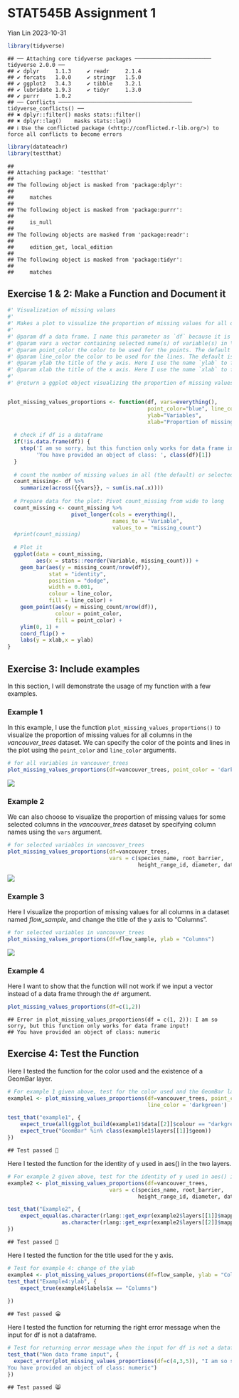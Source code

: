 STAT545B Assignment 1
================
Yian Lin
2023-10-31

``` r
library(tidyverse)
```

    ## ── Attaching core tidyverse packages ──────────────────────── tidyverse 2.0.0 ──
    ## ✔ dplyr     1.1.3     ✔ readr     2.1.4
    ## ✔ forcats   1.0.0     ✔ stringr   1.5.0
    ## ✔ ggplot2   3.4.3     ✔ tibble    3.2.1
    ## ✔ lubridate 1.9.3     ✔ tidyr     1.3.0
    ## ✔ purrr     1.0.2     
    ## ── Conflicts ────────────────────────────────────────── tidyverse_conflicts() ──
    ## ✖ dplyr::filter() masks stats::filter()
    ## ✖ dplyr::lag()    masks stats::lag()
    ## ℹ Use the conflicted package (<http://conflicted.r-lib.org/>) to force all conflicts to become errors

``` r
library(datateachr)
library(testthat)
```

    ## 
    ## Attaching package: 'testthat'
    ## 
    ## The following object is masked from 'package:dplyr':
    ## 
    ##     matches
    ## 
    ## The following object is masked from 'package:purrr':
    ## 
    ##     is_null
    ## 
    ## The following objects are masked from 'package:readr':
    ## 
    ##     edition_get, local_edition
    ## 
    ## The following object is masked from 'package:tidyr':
    ## 
    ##     matches

## Exercise 1 & 2: Make a Function and Document it

``` r
#' Visualization of missing values
#'
#' Makes a plot to visualize the proportion of missing values for all or selected columns in a data frame. Please note that this function uses functions in `tidyverse` library. Please make sure that you load that library.
#' 
#' @param df a data frame. I name this parameter as `df` because it is the abbreviation of data frame.
#' @param vars a vector containing selected name(s) of variable(s) in \code{df}. These selected variables will be included in the plot. The default is to show the proportion of missing values for all variables in \code{df}. I name this parameter as `vars` because it is an abbreviation variables.
#' @param point_color the color to be used for the points. The default is "blue". The name of this param basically describe what it is for. 
#' @param line_color the color to be used for the lines. The default is "blue". The name of this param basically describe what it is for. 
#' @param ylab the title of the y axis. Here I use the name `ylab` to follow the ggplot convention.
#' @param xlab the title of the x axis. Here I use the name `xlab` to follow the ggplot convention.
#' 
#' @return a ggplot object visualizing the proportion of missing values for all or selected columns.


plot_missing_values_proportions <- function(df, vars=everything(),
                                            point_color="blue", line_color="blue",
                                            ylab="Variables",
                                            xlab="Proportion of missing values"){
  
  # check if df is a dataframe
  if(!is.data.frame(df)) {
    stop('I am so sorry, but this function only works for data frame input!\n',
         'You have provided an object of class: ', class(df)[1])
  }
  
  # count the number of missing values in all (the default) or selected variables
  count_missing<- df %>%
    summarize(across({{vars}}, ~ sum(is.na(.x))))
  
  # Prepare data for the plot: Pivot count_missing from wide to long
  count_missing <- count_missing %>% 
                    pivot_longer(cols = everything(),
                                 names_to = "Variable",
                                 values_to = "missing_count")
  #print(count_missing)
  
  # Plot it
  ggplot(data = count_missing,
         aes(x = stats::reorder(Variable, missing_count))) +
    geom_bar(aes(y = missing_count/nrow(df)),
             stat = "identity",
             position = "dodge",
             width = 0.001,
             colour = line_color,
             fill = line_color) +
    geom_point(aes(y = missing_count/nrow(df)),
               colour = point_color,
               fill = point_color) +
    ylim(0, 1) +
    coord_flip() +
    labs(y = xlab,x = ylab)
}
```

## Exercise 3: Include examples

In this section, I will demonstrate the usage of my function with a few
examples.

### Example 1

In this example, I use the function `plot_missing_values_proportions()`
to visualize the proportion of missing values for all columns in the
*vancouver_trees* dataset. We can specify the color of the points and
lines in the plot using the `point_color` and `line_color` arguments.

``` r
# for all variables in vancouver_trees
plot_missing_values_proportions(df=vancouver_trees, point_color = 'darkgreen', line_color = 'darkgreen')
```

![](Assignment-1_files/figure-gfm/unnamed-chunk-3-1.png)<!-- -->

### Example 2

We can also choose to visualize the proportion of missing values for
some selected columns in the *vancouver_trees* dataset by specifying
column names using the `vars` argument.

``` r
# for selected variables in vancouver_trees
plot_missing_values_proportions(df=vancouver_trees, 
                                vars = c(species_name, root_barrier,
                                         height_range_id, diameter, date_planted))
```

![](Assignment-1_files/figure-gfm/unnamed-chunk-4-1.png)<!-- -->

### Example 3

Here I visualize the proportion of missing values for all columns in a
dataset named *flow_sample*, and change the title of the y axis to
“Columns”.

``` r
# for selected variables in vancouver_trees
plot_missing_values_proportions(df=flow_sample, ylab = "Columns")
```

![](Assignment-1_files/figure-gfm/unnamed-chunk-5-1.png)<!-- -->

### Example 4

Here I want to show that the function will not work if we input a vector
instead of a data frame through the `df` argument.

``` r
plot_missing_values_proportions(df=c(1,2))
```

    ## Error in plot_missing_values_proportions(df = c(1, 2)): I am so sorry, but this function only works for data frame input!
    ## You have provided an object of class: numeric

## Exercise 4: Test the Function

Here I tested the function for the color used and the existence of a
GeomBar layer.

``` r
# For example 1 given above, test for the color used and the GeomBar layer
example1 <- plot_missing_values_proportions(df=vancouver_trees, point_color = 'darkgreen',
                                            line_color = 'darkgreen')

test_that("example1", {
    expect_true(all(ggplot_build(example1)$data[[2]]$colour == "darkgreen"))
    expect_true("GeomBar" %in% class(example1$layers[[1]]$geom))
})
```

    ## Test passed 🌈

Here I tested the function for the identity of y used in aes() in the
two layers.

``` r
# For example 2 given above, test for the identity of y used in aes() in two layers
example2 <- plot_missing_values_proportions(df=vancouver_trees, 
                                vars = c(species_name, root_barrier,
                                         height_range_id, diameter, date_planted))

test_that("Example2", {
    expect_equal(as.character(rlang::get_expr(example2$layers[[1]]$mapping$y)),
                 as.character(rlang::get_expr(example2$layers[[2]]$mapping$y)))
})
```

    ## Test passed 🥇

Here I tested the function for the title used for the y axis.

``` r
# Test for example 4: change of the ylab
example4 <- plot_missing_values_proportions(df=flow_sample, ylab = "Columns")
test_that("Example4:ylab", {
    expect_true(example4$labels$x == "Columns")
                 
})
```

    ## Test passed 😀

Here I tested the function for returning the right error message when
the input for df is not a dataframe.

``` r
# Test for returning error message when the input for df is not a dataframe
test_that("Non data frame input", {
  expect_error(plot_missing_values_proportions(df=c(4,3,5)), "I am so sorry, but this function only works for data frame input!
You have provided an object of class: numeric")
})
```

    ## Test passed 😸
